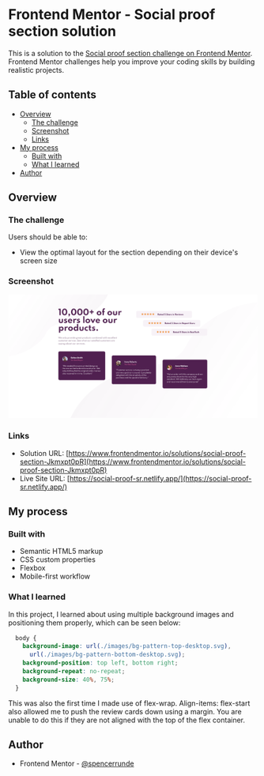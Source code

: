 # Frontend Mentor - Social proof section solution

This is a solution to the [Social proof section challenge on Frontend Mentor](https://www.frontendmentor.io/challenges/social-proof-section-6e0qTv_bA). Frontend Mentor challenges help you improve your coding skills by building realistic projects. 

## Table of contents

- [Overview](#overview)
  - [The challenge](#the-challenge)
  - [Screenshot](#screenshot)
  - [Links](#links)
- [My process](#my-process)
  - [Built with](#built-with)
  - [What I learned](#what-i-learned)
- [Author](#author)

## Overview

### The challenge

Users should be able to:

- View the optimal layout for the section depending on their device's screen size

### Screenshot

![](./screenshot.png)

### Links

- Solution URL: [https://www.frontendmentor.io/solutions/social-proof-section-Jkmxpt0pR](https://www.frontendmentor.io/solutions/social-proof-section-Jkmxpt0pR)
- Live Site URL: [https://social-proof-sr.netlify.app/](https://social-proof-sr.netlify.app/)

## My process

### Built with

- Semantic HTML5 markup
- CSS custom properties
- Flexbox
- Mobile-first workflow

### What I learned

In this project, I learned about using multiple background images and positioning them properly, which can be seen below: 

```css
  body {
    background-image: url(./images/bg-pattern-top-desktop.svg),
      url(./images/bg-pattern-bottom-desktop.svg);
    background-position: top left, bottom right;
    background-repeat: no-repeat;
    background-size: 40%, 75%;
  }
```

This was also the first time I made use of flex-wrap. Align-items: flex-start also allowed me to push the review cards down using a margin. You are unable to do this if they are not aligned with the top of the flex container.

## Author

- Frontend Mentor - [@spencerrunde](https://www.frontendmentor.io/profile/spencerrunde)